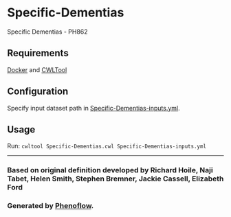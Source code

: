 # Specific-Dementias

Specific Dementias - PH862

## Requirements

[Docker](https://docs.docker.com/install/) and [CWLTool](https://github.com/common-workflow-language/cwltool#install)

## Configuration

Specify input dataset path in [Specific-Dementias-inputs.yml](Specific-Dementias-inputs.yml).

## Usage

Run: `cwltool Specific-Dementias.cwl Specific-Dementias-inputs.yml`

***

### Based on original definition developed by Richard Hoile, Naji Tabet, Helen Smith, Stephen Bremner, Jackie Cassell, Elizabeth Ford
### Generated by [Phenoflow](https://kclhi.org/phenoflow).
